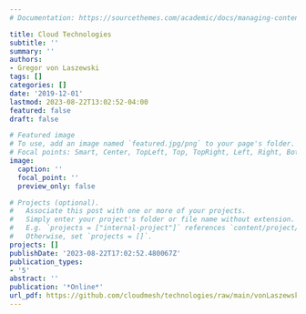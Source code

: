 ```yaml
---
# Documentation: https://sourcethemes.com/academic/docs/managing-content/

title: Cloud Technologies
subtitle: ''
summary: ''
authors:
- Gregor von Laszewski
tags: []
categories: []
date: '2019-12-01'
lastmod: 2023-08-22T13:02:52-04:00
featured: false
draft: false

# Featured image
# To use, add an image named `featured.jpg/png` to your page's folder.
# Focal points: Smart, Center, TopLeft, Top, TopRight, Left, Right, BottomLeft, Bottom, BottomRight.
image:
  caption: ''
  focal_point: ''
  preview_only: false

# Projects (optional).
#   Associate this post with one or more of your projects.
#   Simply enter your project's folder or file name without extension.
#   E.g. `projects = ["internal-project"]` references `content/project/deep-learning/index.md`.
#   Otherwise, set `projects = []`.
projects: []
publishDate: '2023-08-22T17:02:52.480067Z'
publication_types:
- '5'
abstract: ''
publication: '*Online*'
url_pdf: https://github.com/cloudmesh/technologies/raw/main/vonLaszewski-cloud-technologies.pdf
---
```

